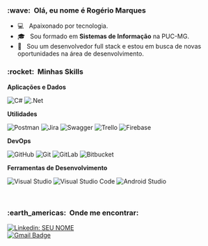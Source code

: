 <h3> :wave: &nbsp;Olá, eu nome é <strong>Rogério Marques</strong> </h3>

- 💻 &nbsp; Apaixonado por tecnologia.
- 🎓 &nbsp; Sou formado em  **Sistemas de Informação** na PUC-MG.
- 💼 &nbsp; Sou um desenvolvedor full stack e estou em busca de novas oportunidades na área de desenvolvimento.

<h3> :rocket: &nbsp;Minhas Skills </h3>

**Aplicações e Dados**

![C#](https://img.shields.io/badge/c%23-%23239120.svg?style=for-the-badge&logo=c-sharp&logoColor=white)
![.Net](https://img.shields.io/badge/.NET-5C2D91?style=for-the-badge&logo=.net&logoColor=white)

**Utilidades**

![Postman](https://img.shields.io/badge/Postman-FF6C37?style=for-the-badge&logo=postman&logoColor=white)
![Jira](https://img.shields.io/badge/jira-%230A0FFF.svg?style=for-the-badge&logo=jira&logoColor=white)
![Swagger](https://img.shields.io/badge/-Swagger-%23Clojure?style=for-the-badge&logo=swagger&logoColor=white)
![Trello](https://img.shields.io/badge/Trello-%23026AA7.svg?style=for-the-badge&logo=Trello&logoColor=white)
![Firebase](https://img.shields.io/badge/firebase-%23039BE5.svg?style=for-the-badge&logo=firebase)

**DevOps**

![GitHub](https://img.shields.io/badge/github-%23121011.svg?style=for-the-badge&logo=github&logoColor=white)
![Git](https://img.shields.io/badge/git-%23F05033.svg?style=for-the-badge&logo=git&logoColor=white)
![GitLab](https://img.shields.io/badge/gitlab-%23181717.svg?style=for-the-badge&logo=gitlab&logoColor=white)
![Bitbucket](https://img.shields.io/badge/bitbucket-%230047B3.svg?style=for-the-badge&logo=bitbucket&logoColor=white)

**Ferramentas de Desenvolvimento**

![Visual Studio](https://img.shields.io/badge/Visual%20Studio-5C2D91.svg?style=for-the-badge&logo=visual-studio&logoColor=white)
![Visual Studio Code](https://img.shields.io/badge/Visual%20Studio%20Code-0078d7.svg?style=for-the-badge&logo=visual-studio-code&logoColor=white)
![Android Studio](https://img.shields.io/badge/Android%20Studio-3DDC84.svg?style=for-the-badge&logo=android-studio&logoColor=white)

<br/>

<h3> :earth_americas: &nbsp;Onde me encontrar: </h3> 

[![Linkedin: SEU NOME](https://img.shields.io/badge/-rogeriomarques-blue?style=flat-square&logo=Linkedin&logoColor=white&link=https://www.linkedin.com/in/rogerio-marques-11b442207/)](https://www.linkedin.com/in/rogerio-marques-11b442207/)
</br>
[![Gmail Badge](https://img.shields.io/badge/-rogeriomarquesamancio@gmail.com-006bed?style=flat-square&logo=Gmail&logoColor=white&link=mailto:rogeriomarquesamancio@gmail.com)](mailto:rogeriomarquesamancio@gmail.com)
